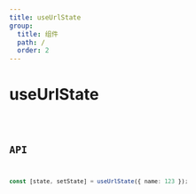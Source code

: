 ```yaml
---
title: useUrlState
group:
  title: 组件
  path: /
  order: 2
---
```


# useUrlState

<code src="./demos/demo1.tsx" />


## API

```typescript
const [state, setState] = useUrlState({ name: 123 });
```